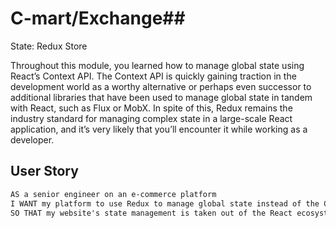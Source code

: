 # C-mart/Exchange##

State: Redux Store

Throughout this module, you learned how to manage global state using React’s Context API. The Context API is quickly gaining traction in the development world as a worthy alternative or perhaps even successor to additional libraries that have been used to manage global state in tandem with React, such as Flux or MobX. In spite of this, Redux remains the industry standard for managing complex state in a large-scale React application, and it’s very likely that you’ll encounter it while working as a developer.


## User Story

```md
AS a senior engineer on an e-commerce platform
I WANT my platform to use Redux to manage global state instead of the Context API
SO THAT my website's state management is taken out of the React ecosystem
```
